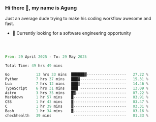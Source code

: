 ### Hi there 👋, my name is Agung
Just an average dude trying to make his coding workflow awesome and fast.

<!--
**agungfir98/agungfir98** is a ✨ _special_ ✨ repository because its `README.md` (this file) appears on your GitHub profile.
-->

- 🔭 Currently looking for a software engineering opportunity
<br/>
<br/>
<!--START_SECTION:waka-->

```rust
From: 29 April 2025 - To: 29 May 2025

Total Time: 49 hrs 49 mins

Go            13 hrs 33 mins  ██████▓------------------   27.22 %
Python        7 hrs 37 mins   ███▓---------------------   15.31 %
Lua           7 hrs 12 mins   ███▒---------------------   14.46 %
TypeScript    6 hrs 31 mins   ███ ---------------------   13.09 %
Astro         3 hrs 35 mins   █▓-----------------------   07.22 %
Markdown      1 hr 57 mins    █------------------------   03.91 %
CSS           1 hr 43 mins    ▓------------------------   03.47 %
C             1 hr 39 mins    ▓------------------------   03.31 %
Bash          1 hr 34 mins    ▓------------------------   03.16 %
checkhealth   39 mins          ------------------------   01.33 %
```

<!--END_SECTION:waka-->
